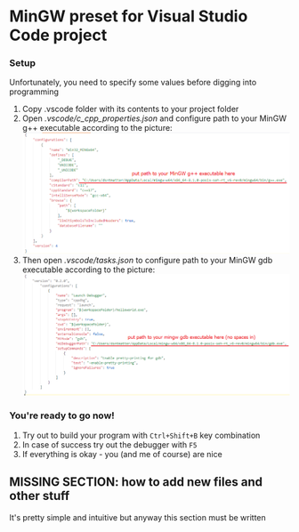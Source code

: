 MinGW preset for Visual Studio Code project
===========================================
### Setup
Unfortunately, you need to specify some values before digging into programming

1. Copy .vscode folder with its contents to your project folder
2. Open _.vscode/c_cpp_properties.json_ and configure path to your MinGW g++ executable according to the picture:
![%MISSING IMAGE! .vscode/c_cpp_properties.json configuration%](images/c_cpp_properties.png "How to configure .vscode/c_cpp_properties.json")
3. Then open _.vscode/tasks.json_ to configure path to your MinGW gdb executable according to the picture:
![%MISSING IMAGE! .vscode/tasks.json configuration%](images/tasks.png "How to configure .vscode/tasks.json")

### You're ready to go now!
1. Try out to build your program with ```Ctrl+Shift+B``` key combination
2. In case of success try out the debugger with ```F5```
3. If everything is okay - you (and me of course) are nice

## MISSING SECTION: how to add new files and other stuff
It's pretty simple and intuitive but anyway this section must be written
